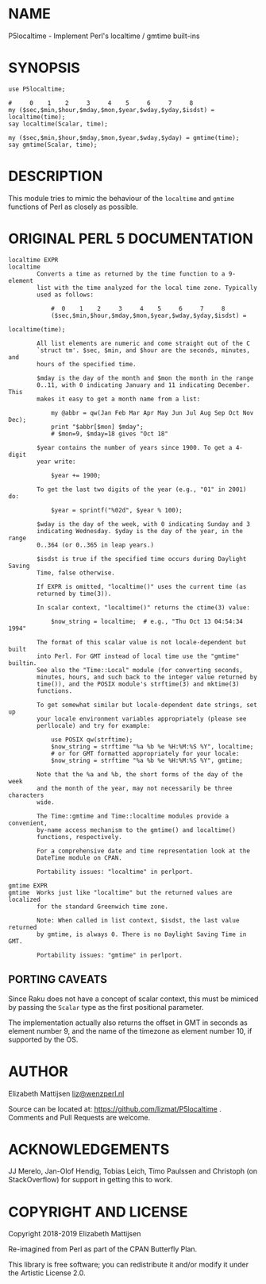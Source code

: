 NAME
====

P5localtime - Implement Perl's localtime / gmtime built-ins

SYNOPSIS
========

    use P5localtime;

    #     0    1    2     3     4    5     6     7     8
    my ($sec,$min,$hour,$mday,$mon,$year,$wday,$yday,$isdst) = localtime(time);
    say localtime(Scalar, time);

    my ($sec,$min,$hour,$mday,$mon,$year,$wday,$yday) = gmtime(time);
    say gmtime(Scalar, time);

DESCRIPTION
===========

This module tries to mimic the behaviour of the `localtime` and `gmtime` functions of Perl as closely as possible.

ORIGINAL PERL 5 DOCUMENTATION
=============================

    localtime EXPR
    localtime
            Converts a time as returned by the time function to a 9-element
            list with the time analyzed for the local time zone. Typically
            used as follows:

                #  0    1    2     3     4    5     6     7     8
                ($sec,$min,$hour,$mday,$mon,$year,$wday,$yday,$isdst) =
                                                            localtime(time);

            All list elements are numeric and come straight out of the C
            `struct tm'. $sec, $min, and $hour are the seconds, minutes, and
            hours of the specified time.

            $mday is the day of the month and $mon the month in the range
            0..11, with 0 indicating January and 11 indicating December. This
            makes it easy to get a month name from a list:

                my @abbr = qw(Jan Feb Mar Apr May Jun Jul Aug Sep Oct Nov Dec);
                print "$abbr[$mon] $mday";
                # $mon=9, $mday=18 gives "Oct 18"

            $year contains the number of years since 1900. To get a 4-digit
            year write:

                $year += 1900;

            To get the last two digits of the year (e.g., "01" in 2001) do:

                $year = sprintf("%02d", $year % 100);

            $wday is the day of the week, with 0 indicating Sunday and 3
            indicating Wednesday. $yday is the day of the year, in the range
            0..364 (or 0..365 in leap years.)

            $isdst is true if the specified time occurs during Daylight Saving
            Time, false otherwise.

            If EXPR is omitted, "localtime()" uses the current time (as
            returned by time(3)).

            In scalar context, "localtime()" returns the ctime(3) value:

                $now_string = localtime;  # e.g., "Thu Oct 13 04:54:34 1994"

            The format of this scalar value is not locale-dependent but built
            into Perl. For GMT instead of local time use the "gmtime" builtin.
            See also the "Time::Local" module (for converting seconds,
            minutes, hours, and such back to the integer value returned by
            time()), and the POSIX module's strftime(3) and mktime(3)
            functions.

            To get somewhat similar but locale-dependent date strings, set up
            your locale environment variables appropriately (please see
            perllocale) and try for example:

                use POSIX qw(strftime);
                $now_string = strftime "%a %b %e %H:%M:%S %Y", localtime;
                # or for GMT formatted appropriately for your locale:
                $now_string = strftime "%a %b %e %H:%M:%S %Y", gmtime;

            Note that the %a and %b, the short forms of the day of the week
            and the month of the year, may not necessarily be three characters
            wide.

            The Time::gmtime and Time::localtime modules provide a convenient,
            by-name access mechanism to the gmtime() and localtime()
            functions, respectively.

            For a comprehensive date and time representation look at the
            DateTime module on CPAN.

            Portability issues: "localtime" in perlport.

    gmtime EXPR
    gmtime  Works just like "localtime" but the returned values are localized
            for the standard Greenwich time zone.

            Note: When called in list context, $isdst, the last value returned
            by gmtime, is always 0. There is no Daylight Saving Time in GMT.

            Portability issues: "gmtime" in perlport.

PORTING CAVEATS
---------------

Since Raku does not have a concept of scalar context, this must be mimiced by passing the `Scalar` type as the first positional parameter.

The implementation actually also returns the offset in GMT in seconds as element number 9, and the name of the timezone as element number 10, if supported by the OS.

AUTHOR
======

Elizabeth Mattijsen <liz@wenzperl.nl>

Source can be located at: https://github.com/lizmat/P5localtime . Comments and Pull Requests are welcome.

ACKNOWLEDGEMENTS
================

JJ Merelo, Jan-Olof Hendig, Tobias Leich, Timo Paulssen and Christoph (on StackOverflow) for support in getting this to work.

COPYRIGHT AND LICENSE
=====================

Copyright 2018-2019 Elizabeth Mattijsen

Re-imagined from Perl as part of the CPAN Butterfly Plan.

This library is free software; you can redistribute it and/or modify it under the Artistic License 2.0.

